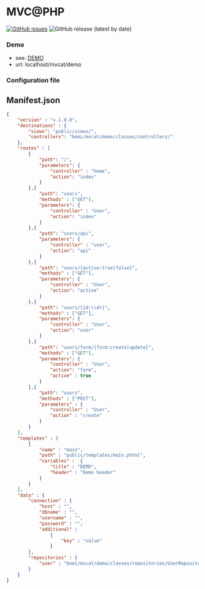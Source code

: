 # MVC@PHP

[![GitHub issues](https://img.shields.io/github/issues/devmboehm/mvcat)](https://github.com/devmboehm/mvcat/issues)
![GitHub release (latest by date)](https://img.shields.io/github/v/release/devmboehm/mvcat)

### Demo 
- see: [DEMO](https://github.com/devmboehm/mvcat/tree/master/demo)
- url: localhost/mvcat/demo

### Configuration file 
## Manifest.json
```json
{
	"version" : "v.1.0.0",
	"destinations" : {
		"views": "public/views/",
		"controllers": "bomi/mvcat/demo/classes/controllers/"
	},
	"routes" : [
		{
			"path": "/",
			"parameters": {
				"controller" : "home",
				"action": "index"
			}
		},{
			"path": "users",
			"methods" : ["GET"],
			"parameters": {
				"controller" : "User",
				"action": "index"
			}
		},{
			"path": "users/api",
			"parameters": {
				"controller" : "user",
				"action": "api"
			}
		},{
			"path": "users/{active:true|false}",
			"methods" : ["GET"],
			"parameters": {
				"controller" : "User",
				"action": "active"
			}
		},{
			"path": "users/{id:\\d+}",
			"methods" : ["GET"],
			"parameters": {
				"controller" : "User",
				"action": "user"
			}
		},{
			"path": "users/form/{form:create|update}",
			"methods" : ["GET"],
			"parameters": {
				"controller" : "User",
				"action": "form",
				"active" : true
			}
		},{
			"path": "users",
			"methods" : ["POST"],
			"parameters" : {
				"controller" : "User",
				"action" : "create"
			}
		}
	],
	"templates" : [
		{
			"name" : "main",
			"path" : "public/templates/main.phtml",
			"variables" :  {
				"title" : "DEMO",
				"header" : "Demo header"
			}
		}
	],
	"data" : {
		"connection" : {
			"host" : "",
			"dbname" : "",
			"username" : "",
			"password" : "",
			"additional" : 
				{
					"key" : "value"
				}
		},
		"repositories" : {
			"user" : "bomi/mvcat/demo/classes/repositories/UserRepository"
		}		
	}
}
```
